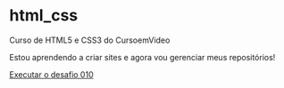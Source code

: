 # html_css
 Curso de HTML5 e CSS3 do CursoemVideo
 
 Estou aprendendo a criar sites e agora vou gerenciar meus repositórios!

 <a href="https://davidbernardoo.github.io/html_css/Desafios/d010/android.html"> Executar o desafio 010 </a>